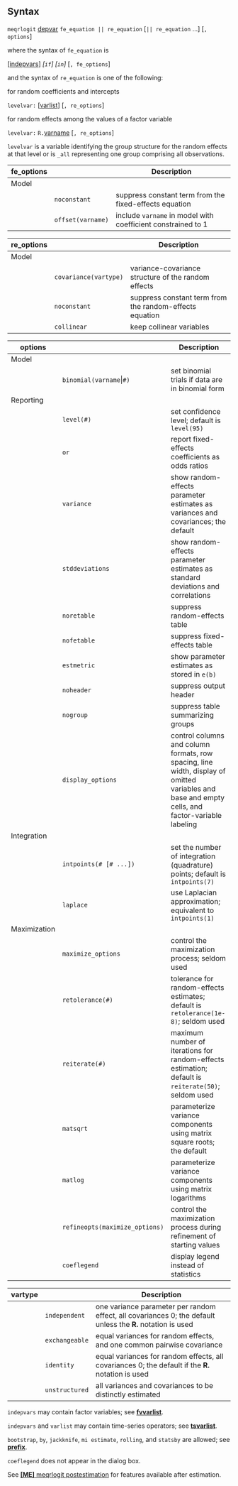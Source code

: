 ## Syntax

`meqrlogit`
[depvar](http://www.stata.com/help.cgi?depvar)
`fe_equation || re_equation` \[`|| re_equation` ...\] \[`,`
`options`\]

where the syntax of `fe_equation` is

\[[indepvars](http://www.stata.com/help.cgi?indepvars)\]
_\[`if`\] \[`in`\]_ \[`, fe_options`\]

and the syntax of `re_equation` is one of the following:

for random coefficients and intercepts

`levelvar:`
\[[varlist](http://www.stata.com/help.cgi?varlist)\]
\[`, re_options`\]

for random effects among the values of a factor variable

`levelvar:`
`R.`[varname](http://www.stata.com/help.cgi?varname)
\[`, re_options`\]

`levelvar` is a variable identifying the group structure for the random
effects at that level or is `_all` representing one group comprising all
observations.

| fe\_options |                   | Description                                                  |
|-------------|-------------------|--------------------------------------------------------------|
| Model       |                   |                                                              |
|             | `noconstant`      | suppress constant term from the fixed-effects equation       |
|             | `offset(varname)` | include `varname` in model with coefficient constrained to 1 |

| re\_options |                       | Description                                             |
|-------------|-----------------------|---------------------------------------------------------|
| Model       |                       |                                                         |
|             | `covariance(vartype)` | variance-covariance structure of the random effects     |
|             | `noconstant`          | suppress constant term from the random-effects equation |
|             | `collinear`           | keep collinear variables                                |

| options      |                                | Description                                                                                                                                      |
|--------------|--------------------------------|--------------------------------------------------------------------------------------------------------------------------------------------------|
| Model        |                                |                                                                                                                                                  |
|              | `binomial(varname`\|`#)` | set binomial trials if data are in binomial form                                                                                                 |
| Reporting    |                                |                                                                                                                                                  |
|              | `level(#)`                     | set confidence level; default is `level(95)`                                                                                                     |
|              | `or`                           | report fixed-effects coefficients as odds ratios                                                                                                 |
|              | `variance`                     | show random-effects parameter estimates as variances and covariances; the default                                                                |
|              | `stddeviations`                | show random-effects parameter estimates as standard deviations and correlations                                                                  |
|              | `noretable`                    | suppress random-effects table                                                                                                                    |
|              | `nofetable`                    | suppress fixed-effects table                                                                                                                     |
|              | `estmetric`                    | show parameter estimates as stored in `e(b)`                                                                                                     |
|              | `noheader`                     | suppress output header                                                                                                                           |
|              | `nogroup`                      | suppress table summarizing groups                                                                                                                |
|              | `display_options`              | control columns and column formats, row spacing, line width, display of omitted variables and base and empty cells, and factor-variable labeling |
| Integration  |                                |                                                                                                                                                  |
|              | `intpoints(# [# ...])`         | set the number of integration (quadrature) points; default is `intpoints(7)`                                                                     |
|              | `laplace`                      | use Laplacian approximation; equivalent to `intpoints(1)`                                                                                        |
| Maximization |                                |                                                                                                                                                  |
|              | `maximize_options`             | control the maximization process; seldom used                                                                                                    |
|              | `retolerance(#)`               | tolerance for random-effects estimates; default is `retolerance(1e-8)`; seldom used                                                              |
|              | `reiterate(#)`                 | maximum number of iterations for random-effects estimation; default is `reiterate(50)`; seldom used                                              |
|              | `matsqrt`                      | parameterize variance components using matrix square roots; the default                                                                          |
|              | `matlog`                       | parameterize variance components using matrix logarithms                                                                                         |
|              | `refineopts(maximize_options)` | control the maximization process during refinement of starting values                                                                            |
|              | `coeflegend`                   | display legend instead of statistics                                                                                                             |

| vartype |                | Description                                                                                                 |
|---------|----------------|-------------------------------------------------------------------------------------------------------------|
|         | `independent`  | one variance parameter per random effect, all covariances 0; the default unless the **R.** notation is used |
|         | `exchangeable` | equal variances for random effects, and one common pairwise covariance                                      |
|         | `identity`     | equal variances for random effects, all covariances 0; the default if the **R.** notation is used           |
|         | `unstructured` | all variances and covariances to be distinctly estimated                                                    |

`indepvars` may contain factor variables; see
[<strong>fvvarlist</strong>](http://www.stata.com/help.cgi?fvvarlist).

`indepvars` and `varlist` may contain time-series operators; see
[<strong>tsvarlist</strong>](http://www.stata.com/help.cgi?tsvarlist).

`bootstrap`, `by`, `jackknife`, `mi estimate`, `rolling`, and `statsby`
are allowed; see
[<strong>prefix</strong>](http://www.stata.com/help.cgi?prefix).

`coeflegend` does not appear in the dialog box.

See
[<strong>[ME]</strong> meqrlogit postestimation](http://www.stata.com/help.cgi?meqrlogit_postestimation)
for features available after estimation.
